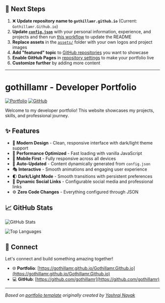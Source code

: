 ## 🚀 Next Steps

1. ❌ **Update repository name to `gothillamr.github.io`** (Current: `Gothillamr.Github.io`)
2. **Update [`config.json`](https://github.com/gothillamr/Gothillamr.Github.io/blob/main/config.json)** with your personal information, experience, and projects and then run [this workflow](https://github.com/gothillamr/Gothillamr.Github.io/actions/workflows/update-readme.yml) to update the README
3. **Replace assets** in the [`assets/`](https://github.com/gothillamr/Gothillamr.Github.io/tree/main/assets/) folder with your own logos and project images
4. **Add "featured" topic** to [GitHub repositories](https://github.com/gothillamr?tab=repositories) you want to showcase
5. **Enable GitHub Pages** in [repository settings](https://github.com/gothillamr/Gothillamr.Github.io/settings/pages) to make your portfolio live
6. **Customize further** by adding more content

---

# gothillamr - Developer Portfolio

<div align="left">
  
[![Portfolio](https://img.shields.io/badge/🌐_Visit_Portfolio-Live-brightgreen?style=for-the-badge)](https://gothillamr.github.io/Gothillamr.Github.io)
[![GitHub](https://img.shields.io/badge/GitHub-Profile-181717?style=for-the-badge&logo=github)](https://github.com/gothillamr)

</div>

Welcome to my developer portfolio! This website showcases my projects, skills, and professional journey.

## ✨ Features

- 🎨 **Modern Design** - Clean, responsive interface with dark/light theme support
- 🚀 **Performance Optimized** - Fast loading with vanilla JavaScript
- 📱 **Mobile First** - Fully responsive across all devices
- 🔄 **Auto-Updated** - Content dynamically generated from `config.json`
- 🎭 **Interactive** - Smooth animations and engaging user experience
- 🌓 **Dark/Light Mode** - Smooth transitions with persistent preferences
- 🔗 **Dynamic Social Links** - Configurable social media and professional links
- ⚙️ **Zero Code Changes** - Everything configured through JSON

## 📈 GitHub Stats

<div align="left">

![GitHub Stats](https://github-readme-stats.vercel.app/api?username=gothillamr&theme=dark&hide_border=true&include_all_commits=true&count_private=true)

![Top Languages](https://github-readme-stats.vercel.app/api/top-langs/?username=gothillamr&theme=dark&hide_border=true&include_all_commits=true&count_private=true&layout=compact)

</div>

## 🤝 Connect

Let's connect and build something amazing together!

- 🌐 **Portfolio**: [https://gothillamr.github.io/Gothillamr.Github.io](https://gothillamr.github.io/Gothillamr.Github.io)
- 💻 **GitHub**: [https://github.com/gothillamr](https://github.com/gothillamr)

---

*Based on [portfolio template](https://github.com/yashrajnayak/developer-portfolio) originally created by [Yashraj Nayak](https://github.com/yashrajnayak)*